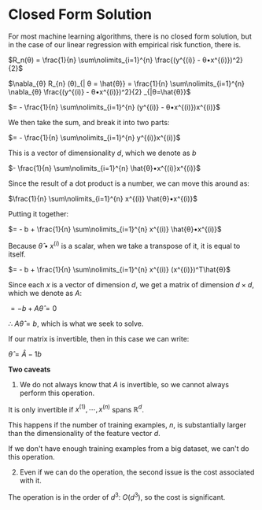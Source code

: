 # Closed Form Solution

For most machine learning algorithms, there is no closed form solution, but in the case of our linear regression with empirical risk function, there is.

$R_n(θ) = \frac{1}{n} \sum\nolimits_{i=1}^{n} \frac{(y^{(i)} - θ•x^{(i)})^2}{2}$

$`\nabla_{θ} R_{n} (θ)_{| θ = \hat{θ}} = \frac{1}{n} \sum\nolimits_{i=1}^{n} \nabla_{θ} \frac{(y^{(i)} - θ•x^{(i)})^2}{2} _{|θ=\hat{θ}}`$

$= - \frac{1}{n} \sum\nolimits_{i=1}^{n} (y^{(i)} - θ•x^{(i)})x^{(i)}$

We then take the sum, and break it into two parts:

$= - \frac{1}{n} \sum\nolimits_{i=1}^{n} y^{(i)}x^{(i)}$

This is a vector of dimensionality $d$, which we denote as $b$

$- \frac{1}{n} \sum\nolimits_{i=1}^{n} \hat{θ}•x^{(i)}x^{(i)}$

Since the result of a dot product is a number, we can move this around as:

$\frac{1}{n} \sum\nolimits_{i=1}^{n} x^{(i)} \hat{θ}•x^{(i)}$

Putting it together:

$= - b + \frac{1}{n} \sum\nolimits_{i=1}^{n} x^{(i)} \hat{θ}•x^{(i)}$

Because $\hat{θ}•x^{(i)}$ is a scalar, when we take a transpose of it, it is equal to itself.

$= - b + \frac{1}{n} \sum\nolimits_{i=1}^{n} x^{(i)} (x^{(i)})^T\hat{θ}$

Since each $x$ is a vector of dimension $d$, we get a matrix of dimension $d \times d$, which we denote as $A$:

$= - b + A\hat{θ} = 0$

∴ $A\hat{θ} = b$, which is what we seek to solve.

If our matrix is invertible, then in this case we can write:

$\hat{θ} = \hat{A}-1b$

**Two caveats**

1. We do not always know that $A$ is invertible, so we cannot always perform this operation.

It is only invertible if $x^{(1)}, ⋯, x^{(n)}$ spans $ℝ^d$.

This happens if the number of training examples, $n$, is substantially larger than the dimensionality of the feature vector $d$.

If we don't have enough training examples from a big dataset, we can't do this operation.

2. Even if we can do the operation, the second issue is the cost associated with it.

The operation is in the order of $d^3$: $O(d^3)$, so the cost is significant.
